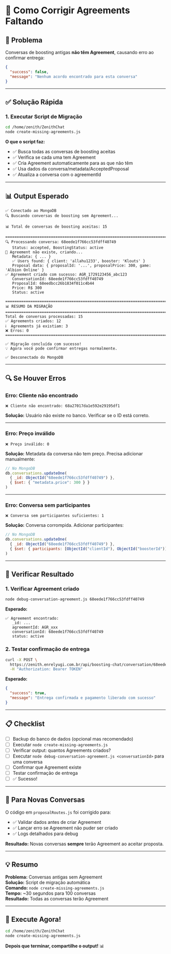 # 🚀 Como Corrigir Agreements Faltando

## 🐛 Problema

Conversas de boosting antigas **não têm Agreement**, causando erro ao confirmar entrega:

```json
{
  "success": false,
  "message": "Nenhum acordo encontrado para esta conversa"
}
```

---

## ✅ Solução Rápida

### **1. Executar Script de Migração**

```bash
cd /home/zenith/ZenithChat
node create-missing-agreements.js
```

**O que o script faz:**
- ✅ Busca todas as conversas de boosting aceitas
- ✅ Verifica se cada uma tem Agreement
- ✅ Cria Agreement automaticamente para as que não têm
- ✅ Usa dados da conversa/metadata/AcceptedProposal
- ✅ Atualiza a conversa com o agreementId

---

## 📊 Output Esperado

```
✅ Conectado ao MongoDB
🔍 Buscando conversas de boosting sem Agreement...

📊 Total de conversas de boosting aceitas: 15

================================================================================
🔍 Processando conversa: 68eede1f766cc53fdff40749
   Status: accepted, BoostingStatus: active
📝 Agreement não existe, criando...
   Metadata: { ... }
   ✅ Users found: { client: 'allahu1233', booster: 'Klouts' }
   Proposal data: { proposalId: '...', proposalPrice: 300, game: 'Albion Online' }
✅ Agreement criado com sucesso: AGR_1729123456_abc123
   ConversationId: 68eede1f766cc53fdff40749
   ProposalId: 68eedbcc26b1834f011c4b44
   Price: R$ 300
   Status: active

================================================================================
📊 RESUMO DA MIGRAÇÃO
================================================================================
Total de conversas processadas: 15
✅ Agreements criados: 12
ℹ️  Agreements já existiam: 3
❌ Erros: 0
================================================================================

✅ Migração concluída com sucesso!
💡 Agora você pode confirmar entregas normalmente.

✅ Desconectado do MongoDB
```

---

## 🔍 Se Houver Erros

### **Erro: Cliente não encontrado**
```
❌ Cliente não encontrado: 68a27017da1e592e29195df1
```

**Solução:** Usuário não existe no banco. Verificar se o ID está correto.

---

### **Erro: Preço inválido**
```
❌ Preço inválido: 0
```

**Solução:** Metadata da conversa não tem preço. Precisa adicionar manualmente:

```javascript
// No MongoDB
db.conversations.updateOne(
  { _id: ObjectId("68eede1f766cc53fdff40749") },
  { $set: { "metadata.price": 300 } }
)
```

---

### **Erro: Conversa sem participantes**
```
❌ Conversa sem participantes suficientes: 1
```

**Solução:** Conversa corrompida. Adicionar participantes:

```javascript
// No MongoDB
db.conversations.updateOne(
  { _id: ObjectId("68eede1f766cc53fdff40749") },
  { $set: { participants: [ObjectId("clientId"), ObjectId("boosterId")] } }
)
```

---

## 🧪 Verificar Resultado

### **1. Verificar Agreement criado**

```bash
node debug-conversation-agreement.js 68eede1f766cc53fdff40749
```

**Esperado:**
```
✅ Agreement encontrado:
   _id: ...
   agreementId: AGR_xxx
   conversationId: 68eede1f766cc53fdff40749
   status: active
```

### **2. Testar confirmação de entrega**

```bash
curl -X POST \
  https://zenith.enrelyugi.com.br/api/boosting-chat/conversation/68eede1f766cc53fdff40749/confirm-delivery \
  -H "Authorization: Bearer TOKEN"
```

**Esperado:**
```json
{
  "success": true,
  "message": "Entrega confirmada e pagamento liberado com sucesso"
}
```

---

## 📋 Checklist

- [ ] Backup do banco de dados (opcional mas recomendado)
- [ ] Executar `node create-missing-agreements.js`
- [ ] Verificar output: quantos Agreements criados?
- [ ] Executar `node debug-conversation-agreement.js <conversationId>` para uma conversa
- [ ] Confirmar que Agreement existe
- [ ] Testar confirmação de entrega
- [ ] ✅ Sucesso!

---

## 🔄 Para Novas Conversas

O código em `proposalRoutes.js` foi corrigido para:
- ✅ Validar dados antes de criar Agreement
- ✅ Lançar erro se Agreement não puder ser criado
- ✅ Logs detalhados para debug

**Resultado:** Novas conversas **sempre** terão Agreement ao aceitar proposta.

---

## 💡 Resumo

**Problema:** Conversas antigas sem Agreement  
**Solução:** Script de migração automática  
**Comando:** `node create-missing-agreements.js`  
**Tempo:** ~30 segundos para 100 conversas  
**Resultado:** Todas as conversas terão Agreement

---

## 🚀 Execute Agora!

```bash
cd /home/zenith/ZenithChat
node create-missing-agreements.js
```

**Depois que terminar, compartilhe o output!** 📊
